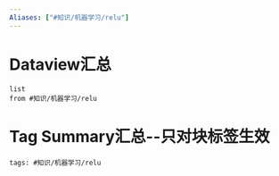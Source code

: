 ```yaml
---
Aliases: ["#知识/机器学习/relu"]
---
```

# Dataview汇总

```dataview
list
from #知识/机器学习/relu
```

# Tag Summary汇总--只对块标签生效

```add-summary
tags: #知识/机器学习/relu
```


